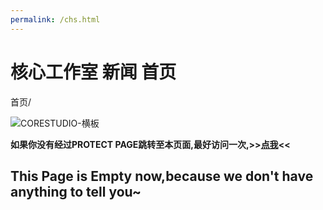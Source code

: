 ```yaml
---
permalink: /chs.html
---
```


# 核心工作室 新闻 首页

首页/

![CORESTUDIO-横板](https://user-images.githubusercontent.com/102907913/193286111-67099fd2-1376-4883-8c58-d91e7f795bfa.png)


**如果你没有经过PROTECT PAGE跳转至本页面,最好访问一次,>>[点我](/index.html)<<**

## This Page is Empty now,because we don't have anything to tell you~
